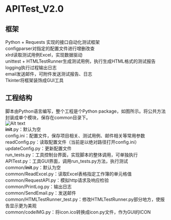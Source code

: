 # APITest_V2.0
## 框架
Python + Requests 实现的接口自动化测试框架</br>
configparser对指定的配置文件进行增删改查</br>
xlrd读取测试用例Excel，实现数据驱动</br>
unittest + HTMLTestRunner生成测试用例，执行生成HTML格式的测试报告</br>
logging执行过程输出日志</br>
email发送邮件，可附件发送测试报告、日志</br>
Tkinter将框架装饰成GUI工具</br>

## 工程结构
脚本由Python语言编写，整个工程是个Python package，如图所示。将公共方法封装成单个模块，保存在common目录下。</br>
![Alt text](C:/Users/Administrator/Desktop/dir.png)</br>
__init__.py：默认为空</br>
config.ini：配置文件，保存项目相关、测试用例、邮件相关等常用参数</br>
readConfig.py：读取配置文件（当前是以绝对路径打开config.ini）</br>
updateConfig.py：更新配置文件</br>
run_tests.py：工具控制台界面，实现脚本的整体调用，可单独执行</br>
APITest.py：工具GUI界面，调用run_tests.py方法，执行测试</br>
common/__init__.py：默认为空</br>
common/ReadExcel.py：读取Excel表格指定工作簿的单元格值</br>
common/RequestAPI.py：模拟http请求及响应检验</br>
common/PrintLog.py：输出日志</br>
common/SendEmail.py：发送邮件</br>
common/HTMLTestRunner_test.py：修改HTMLTestRunner.py部分地方，使报告显示更为美观</br>
common/codeIMG.py：将icon.ico转换成icon.py文件，作为GUI的ICON</br>
